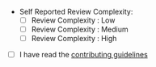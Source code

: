 - Self Reported Review Complexity:
    - [ ] Review Complexity : Low
    - [ ] Review Complexity : Medium
    - [ ] Review Complexity : High
- [ ] I have read the [contributing guidelines](../CONTRIBUTING.md)
